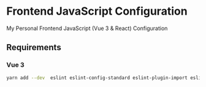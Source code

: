 # Frontend JavaScript Configuration
My Personal Frontend JavaScript (Vue 3 & React) Configuration 


## Requirements
### Vue 3
```bash
yarn add --dev  eslint eslint-config-standard eslint-plugin-import eslint-plugin-node eslint-plugin-promise eslint-plugin-vue @babel/core @babel/eslint-parser
```
